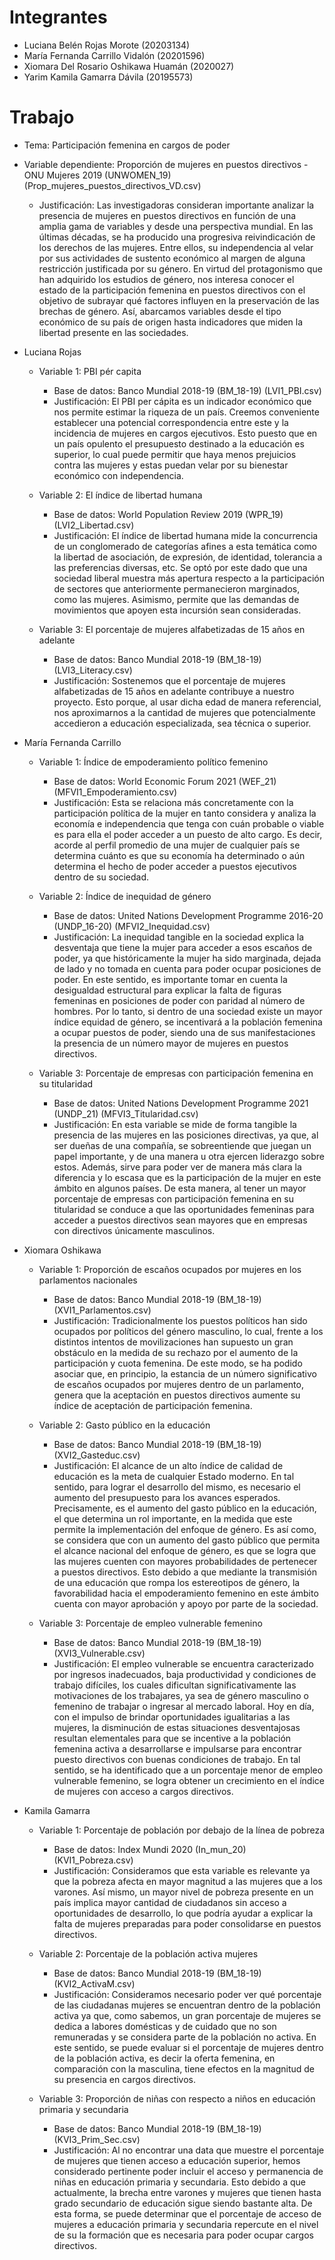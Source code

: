# Integrantes
  - Luciana Belén Rojas Morote (20203134) 
  - María Fernanda Carrillo Vidalón (20201596)
  - Xiomara Del Rosario Oshikawa Huamán (2020027)
  - Yarim Kamila Gamarra Dávila (20195573)

# Trabajo
- Tema: Participación femenina en cargos de poder
- Variable dependiente: Proporción de mujeres en puestos directivos - ONU Mujeres 2019 (UNWOMEN_19) (Prop_mujeres_puestos_directivos_VD.csv)
    - Justificación:
    Las investigadoras consideran importante analizar la presencia de mujeres en puestos directivos en función de una amplia gama de variables y desde una perspectiva mundial. En las últimas décadas, se ha producido una progresiva reivindicación de los derechos de las mujeres. Entre ellos, su independencia al velar por sus actividades de sustento económico al margen de alguna restricción justificada por su género. En virtud del protagonismo que han adquirido los estudios de género, nos interesa conocer el estado de la participación femenina en puestos directivos con el objetivo de subrayar qué factores influyen en la preservación de las brechas de género. Así, abarcamos variables desde el tipo económico de su país de origen hasta indicadores que miden la libertad presente en las sociedades.
    
- Luciana Rojas

  - Variable 1: PBI pér capita
    - Base de datos: Banco Mundial 2018-19 (BM_18-19) (LVI1_PBI.csv) 
    - Justificación: El PBI per cápita es un indicador económico que nos permite estimar la riqueza de un país. Creemos conveniente establecer una potencial correspondencia entre este y la incidencia de mujeres en cargos ejecutivos. Esto puesto que en un país opulento el presupuesto destinado a la educación es superior, lo cual puede permitir que haya menos prejuicios contra las mujeres y estas puedan velar por su bienestar económico con independencia.

  - Variable 2: El índice de libertad humana
    - Base de datos: World Population Review 2019 (WPR_19) (LVI2_Libertad.csv)
    - Justificación: El índice de libertad humana mide la concurrencia de un conglomerado de categorías afines a esta temática como la libertad de asociación, de expresión, de identidad, tolerancia a las preferencias diversas, etc. Se optó por este dado que una sociedad liberal muestra más apertura respecto a la participación de sectores que anteriormente permanecieron marginados, como las mujeres. Asimismo, permite que las demandas de movimientos que apoyen esta incursión sean consideradas.

  - Variable 3: El porcentaje de mujeres alfabetizadas de 15 años en adelante
    - Base de datos: Banco Mundial 2018-19 (BM_18-19) (LVI3_Literacy.csv) 
    - Justificación: Sostenemos que el porcentaje de mujeres alfabetizadas de 15 años en adelante contribuye a nuestro proyecto. Esto porque, al usar dicha edad de manera referencial, nos aproximarnos a la cantidad de mujeres que potencialmente accedieron a educación especializada, sea técnica o superior.
    
 - María Fernanda Carrillo

   - Variable 1: Índice de empoderamiento político femenino
      - Base de datos: World Economic Forum 2021 (WEF_21) (MFVI1_Empoderamiento.csv)
      - Justificación: Esta se relaciona más concretamente con la participación política de la mujer en tanto considera y analiza la economía e independencia que tenga con cuán probable o viable es para ella el poder acceder a un puesto de alto cargo. Es decir, acorde al perfil promedio de una mujer de cualquier país se determina cuánto es que su economía ha determinado o aún determina el hecho de poder acceder a puestos ejecutivos dentro de su sociedad.

   - Variable 2: Índice de inequidad de género
      - Base de datos: United Nations Development Programme 2016-20 (UNDP_16-20) (MFVI2_Inequidad.csv)
      - Justificación: La inequidad tangible en la sociedad explica la desventaja que tiene la mujer para acceder a esos escaños de poder, ya que históricamente la mujer ha sido marginada, dejada de lado y no tomada en cuenta para poder ocupar posiciones de poder. En este sentido, es importante tomar en cuenta la desigualdad estructural para explicar la falta de figuras femeninas en posiciones de poder con paridad al número de hombres. Por lo tanto, si dentro de una sociedad existe un mayor índice equidad de género, se incentivará a la población femenina a ocupar puestos de poder, siendo una de sus manifestaciones la presencia de un número mayor de mujeres en puestos directivos. 

   - Variable 3: Porcentaje de empresas con participación femenina en su titularidad
      - Base de datos: United Nations Development Programme 2021 (UNDP_21) (MFVI3_Titularidad.csv)
      - Justificación: En esta variable se mide de forma tangible la presencia de las mujeres en las posiciones directivas, ya que, al ser dueñas de una compañía, se sobreentiende que juegan un papel importante, y de una manera u otra ejercen liderazgo sobre estos. Además, sirve para poder ver de manera más clara la diferencia y lo escasa que es la participación de la mujer en este ámbito en algunos países. De esta manera, al tener un mayor porcentaje de empresas con participación femenina en su titularidad se conduce a que las oportunidades femeninas para acceder a puestos directivos sean mayores que en empresas con directivos únicamente masculinos.
      
- Xiomara Oshikawa

   - Variable 1: Proporción de escaños ocupados por mujeres en los parlamentos nacionales
      - Base de datos: Banco Mundial 2018-19 (BM_18-19) (XVI1_Parlamentos.csv)
      - Justificación: Tradicionalmente los puestos políticos han sido ocupados por políticos del género masculino, lo cual, frente a los distintos intentos de movilizaciones han supuesto un gran obstáculo en la medida de su rechazo por el aumento de la participación y cuota femenina. De este modo, se ha podido asociar que, en principio, la estancia de un número significativo de escaños ocupados por mujeres dentro de un parlamento, genera que la aceptación en puestos directivos aumente su índice de aceptación de participación femenina.

   - Variable 2: Gasto público en la educación
      - Base de datos: Banco Mundial 2018-19 (BM_18-19) (XVI2_Gasteduc.csv) 
      - Justificación: El alcance de un alto índice de calidad de educación es la meta de cualquier Estado moderno. En tal sentido, para lograr el desarrollo del mismo, es necesario el aumento del presupuesto para los avances esperados. Precisamente, es el aumento del gasto público en la educación, el que determina un rol importante, en la medida que este permite la implementación del enfoque de género. Es así como, se considera que con un aumento del gasto público que permita el alcance nacional del enfoque de género, es que se logra que las mujeres cuenten con mayores probabilidades de pertenecer a puestos directivos. Esto debido a que mediante la transmisión de una educación que rompa los estereotipos de género, la favorabilidad hacia el empoderamiento femenino en este ámbito cuenta con mayor aprobación y apoyo por parte de la sociedad. 

   - Variable 3: Porcentaje de empleo vulnerable femenino
      - Base de datos: Banco Mundial 2018-19 (BM_18-19) (XVI3_Vulnerable.csv)
      - Justificación: El empleo vulnerable se encuentra caracterizado por ingresos inadecuados, baja productividad y condiciones de trabajo difíciles, los cuales dificultan significativamente las motivaciones de los trabajares, ya sea de género masculino o femenino de trabajar o ingresar al mercado laboral. Hoy en día, con el impulso de brindar oportunidades igualitarias a las mujeres, la disminución de estas situaciones desventajosas resultan elementales para que se incentive a la población femenina activa a desarrollarse e impulsarse para encontrar puesto directivos con buenas condiciones de trabajo. En tal sentido, se ha identificado que a un porcentaje menor de empleo vulnerable femenino, se logra obtener un crecimiento en el índice de mujeres con acceso a cargos directivos. 

 - Kamila Gamarra
 
   - Variable 1: Porcentaje de población por debajo de la línea de pobreza
      - Base de datos: Index Mundi 2020 (In_mun_20) (KVI1_Pobreza.csv)
      - Justificación: Consideramos que esta variable es relevante ya que la pobreza afecta en mayor magnitud a las mujeres que a los varones. Así mismo, un mayor nivel de pobreza presente en un país implica mayor cantidad de ciudadanos sin acceso a oportunidades de desarrollo, lo que podría ayudar a explicar la falta de mujeres preparadas para poder consolidarse en puestos directivos.

   - Variable 2: Porcentaje de la población activa mujeres
      - Base de datos: Banco Mundial 2018-19 (BM_18-19) (KVI2_ActivaM.csv) 
      - Justificación: Consideramos necesario poder ver qué porcentaje de las ciudadanas mujeres se encuentran dentro de la población activa ya que, como sabemos, un gran porcentaje de mujeres se dedica a labores domésticas y de cuidado que no son remuneradas y se considera parte de la población no activa. En este sentido, se puede evaluar si el porcentaje de mujeres dentro de la población activa, es decir la oferta femenina, en comparación con la masculina, tiene efectos en la magnitud de su presencia en cargos directivos.

   - Variable 3: Proporción de niñas con respecto a niños en educación primaria y secundaria
      - Base de datos: Banco Mundial 2018-19 (BM_18-19) (KVI3_Prim_Sec.csv) 
      - Justificación: Al no encontrar una data que muestre el porcentaje de mujeres que tienen acceso a educación superior, hemos considerado pertinente poder incluir el acceso y permanencia de niñas en educación primaria y secundaria. Esto debido a que actualmente, la brecha entre varones y mujeres que tienen hasta grado secundario de educación sigue siendo bastante alta. De esta forma, se puede determinar que el porcentaje de acceso de mujeres a educación primaria y secundaria repercute en el nivel de su la formación que es necesaria para poder ocupar cargos directivos.
